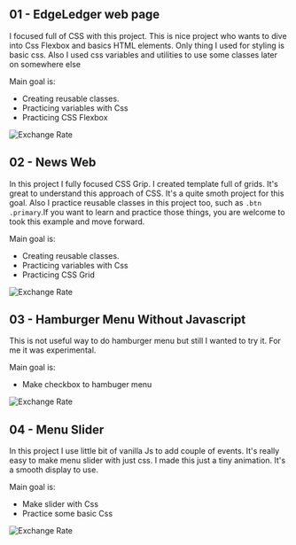## 01 - EdgeLedger web page

I focused full of CSS with this project. This is nice project who wants to dive into Css Flexbox and basics HTML elements. Only thing I used for styling is basic css. Also I used css variables and utilities to use some classes later on somewhere else

Main goal is:

- Creating reusable classes.
- Practicing variables with Css
- Practicing CSS Flexbox

![Exchange Rate](https://ltobqg.dm.files.1drv.com/y4mt6JPYI3s4F84e0ekDBA3jpbyzrnJNv14Q0WKbbebN50R47qaopjU-BnW1Xbxol1ey46L63JjWq1tBAW3PWFNXWzf_mOpwHqwj2OHhfQOJkLYBwVGl2wGTST1V3-YC9z2MEZCtUjbalkTPZdyCC7ezsPX_XlZmDErlmAGVN2TZciRCLWYmWOmU2hKc6JsSf2iheGkw0kKtSfpfrtfduwtcw/edge.gif?psid=1)

## 02 - News Web

In this project I fully focused CSS Grip. I created template full of grids. It's great to understand this approach of CSS. It's a quite smoth project for this goal. Also I practice reusable classes in this project too, such as `.btn .primary`.If you want to learn and practice those things, you are welcome to took this example and move forward.

Main goal is:

- Creating reusable classes.
- Practicing variables with Css
- Practicing CSS Grid

![Exchange Rate](https://mdojqg.dm.files.1drv.com/y4m0tzB8OH-f32Qv8s2uFsBYq93GY5JyGkfE952Tm-1Oh95muW_l4tr-x3C0dYHSg02o8bXcV4hEs8FN37XUbyaioVgeMwI0QI3Y1rrlyGHEXSOz0XBbFmzjjIK6qmwvsn5ABsOJ9XRFx-4OkTtWCYf6D6zRutfv_u9liuzGcasHjMWu6N7Xe48gAXGa2sOCPYhdION6DPhuXBjTDSdp3DHeg/newsGrid.gif?download&psid=1)

## 03 - Hamburger Menu Without Javascript

This is not useful way to do hamburger menu but still I wanted to try it. For me it was experimental.

Main goal is:

- Make checkbox to hambuger menu

![Exchange Rate](https://ltocqg.dm.files.1drv.com/y4mNcsgYJX8LGv-szqVRTs3ab_qkf3kr6fg7mPz8sUlQsWm4jCWwfhMO-lwbQJ6o8GJnGWs2vcZ3SSqKJu4S6r5thd5lyH8L8QIG8F91lePYFcRLF8O3DnIKH8-qMNOP_fn81URiGHm31cOsAEpfIqSBpfOeKGqjwMkIhX4flu1K5zZ346wTIK6vBr9elX_-4Sbh9VNa5anQCeQ1tvuyO69vA/hamburger.gif?download&psid=1)

## 04 - Menu Slider

In this project I use little bit of vanilla Js to add couple of events. It's really easy to make menu slider with just css. I made this just a tiny animation. It's a smooth display to use.

Main goal is:

- Make slider with Css
- Practice some basic Css

![Exchange Rate](https://mdrqqq.dm.files.1drv.com/y4m1mYAir1GYw7gsuWmqcp8JYJREHFUcFeR_S5q9TNAPXEVn5odUwNH7cOQzdKWFvB6VK4cyQexMEvxclbK4o-gZx4irfA-dGCHVZnbkzbxAlzoYfILAMDUsUiiE628ulZI_XlVszK9f1jkHZfRbJ3v9aiP6nnScLAVQbdgZ3_FrqOcELgTBUUgJsUCMK9vMsfIFCD4RX-M9FdFxYj8LYAPRw/landing.gif)

